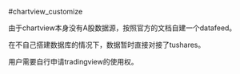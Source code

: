 #chartview_customize

由于chartview本身没有A股数据源，按照官方的文档自建一个datafeed。

在不自己搭建数据库的情况下，数据暂时直接对接了tushares。

用户需要自行申请tradingview的使用权。
